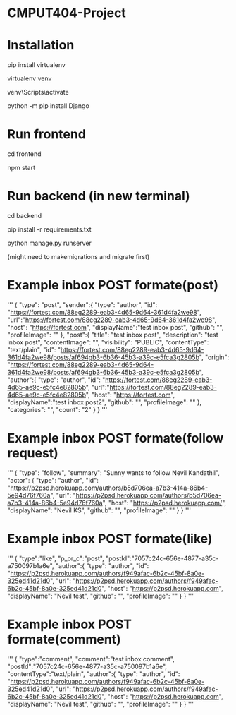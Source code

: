 # CMPUT404-Project

# Installation 
pip install virtualenv

virtualenv venv

venv\Scripts\activate

python -m pip install Django

# Run frontend
cd frontend

npm start

# Run backend (in new terminal)
cd backend

pip install -r requirements.txt

python manage.py runserver 

(might need to makemigrations and migrate first)


# Example inbox POST formate(post)
'''
{
"type": "post",
"sender":{
        "type": "author",
        "id": "https://fortest.com/88eg2289-eab3-4d65-9d64-361d4fa2we98",
        "url":"https://fortest.com/88eg2289-eab3-4d65-9d64-361d4fa2we98",
        "host": "https://fortest.com",
        "displayName":"test inbox post",
        "github": "",
        "profileImage": ""
},
"post":{
        "title": "test inbox post",
        "description": "test inbox post",
        "contentImage": "",
        "visibility": "PUBLIC",
        "contentType": "text/plain",
        "id": "https://fortest.com/88eg2289-eab3-4d65-9d64-361d4fa2we98/posts/af694gb3-6b36-45b3-a39c-e5fca3g2805b",
        "origin": "https://fortest.com/88eg2289-eab3-4d65-9d64-361d4fa2we98/posts/af694gb3-6b36-45b3-a39c-e5fca3g2805b",
        "author":{
                "type": "author",
                "id": "https://fortest.com/88eg2289-eab3-4d65-ae9c-e5fc4e82805b",
                "url":"https://fortest.com/88eg2289-eab3-4d65-ae9c-e5fc4e82805b",
                "host": "https://fortest.com",
                "displayName":"test inbox post2",
                "github": "",
                "profileImage": ""
        },
        "categories": "",
        "count": "2"
}
}
'''
# Example inbox POST formate(follow request)
'''
{
"type": "follow",
"summary": "Sunny wants to follow Nevil Kandathil",
"actor": {
    "type": "author",
        "id": "https://p2psd.herokuapp.com/authors/b5d706ea-a7b3-414a-86b4-5e94d76f760a",
        "url": "https://p2psd.herokuapp.com/authors/b5d706ea-a7b3-414a-86b4-5e94d76f760a",
        "host": "https://p2psd.herokuapp.com/",
        "displayName": "Nevil KS",
        "github": "",
        "profileImage": ""
}
 }
'''

# Example inbox POST formate(like)
'''
{
"type":"like",
"p_or_c":"post",
"postId":"7057c24c-656e-4877-a35c-a750097b1a6e",
"author":{
            "type": "author",
            "id": "https://p2psd.herokuapp.com/authors/f949afac-6b2c-45bf-8a0e-325ed41d21d0",
            "url": "https://p2psd.herokuapp.com/authors/f949afac-6b2c-45bf-8a0e-325ed41d21d0",
            "host": "https://p2psd.herokuapp.com",
            "displayName": "Nevil test",
            "github": "",
            "profileImage": ""
        }
}
'''
# Example inbox POST formate(comment)
'''
{
"type":"comment",
"comment":"test inbox comment",
"postId":"7057c24c-656e-4877-a35c-a750097b1a6e",
"contentType":"text/plain",
"author":{
            "type": "author",
            "id": "https://p2psd.herokuapp.com/authors/f949afac-6b2c-45bf-8a0e-325ed41d21d0",
            "url": "https://p2psd.herokuapp.com/authors/f949afac-6b2c-45bf-8a0e-325ed41d21d0",
            "host": "https://p2psd.herokuapp.com",
            "displayName": "Nevil test",
            "github": "",
            "profileImage": ""
        }
}
'''
